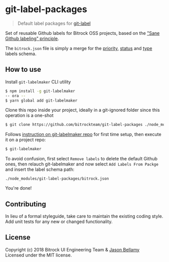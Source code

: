 # git-label-packages
> Default label packages for [git-label](https://github.com/jasonbellamy/git-label)

Set of reusable Github labels for Bitrock OSS projects, based on the ["Sane Github labeling" principle](https://medium.com/@dave_lunny/sane-github-labels-c5d2e6004b63).

The `bitrock.json` file is simply a merge for the [priority](packages/priority.json), [status](packages/status.json) and [type](packages/type.json) labels schema.

## How to use
Install `git-labelmaker` CLI utility
```bash
$ npm install -g git-labelmaker
-- ora --
$ yarn global add git-labelmaker
```

Clone this repo inside your project, ideally in a git-ignored folder since this operation is a one-shot

```bash
$ git clone https://github.com/bitrockteam/git-label-packages ./node_modules
```

Follows [instruction on git-labelmaker repo](https://github.com/himynameisdave/git-labelmaker#token) for first time setup, then execute it on a project repo:

```bash
$ git-labelmaker
```

To avoid confusion, first select `Remove labels` to delete the default Github ones, then relauch git-labelmaker and now select `Add Labels From Packge` and insert the label schema path:

```
./node_modules/git-label-packages/bitrock.json
```

You're done!


## Contributing
In lieu of a formal styleguide, take care to maintain the existing coding style. Add unit tests for any new or changed functionality.


## License
Copyright (c) 2018 Bitrock UI Engineering Team & [Jason Bellamy ](http://jasonbellamy.com)  
Licensed under the MIT license.
